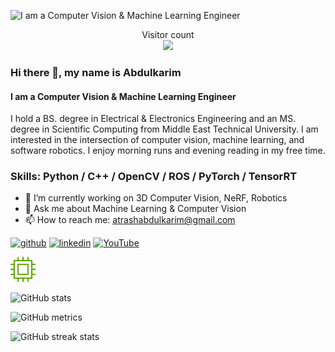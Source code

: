 ![I am a Computer Vision  & Machine Learning Engineer](https://miro.medium.com/v2/resize:fit:4000/1*bvnKtgVuSDNhig6F9iToRQ.jpeg)

<p align="center"> 
  Visitor count<br>
  <img src="https://profile-counter.glitch.me/random-guest/count.svg" />
</p>

### Hi there 👋, my name is Abdulkarim
#### I am a Computer Vision  & Machine Learning Engineer

I hold a BS. degree in Electrical & Electronics Engineering and an MS. degree in Scientific Computing from Middle East Technical University. I am interested in the intersection of computer vision, machine learning, and software robotics. I enjoy morning runs and evening reading in my free time.

### Skills: Python / C++ / OpenCV / ROS / PyTorch / TensorRT

- 🔭 I’m currently working on 3D Computer Vision, NeRF, Robotics 
- 💬 Ask me about Machine Learning & Computer Vision 
- 📫 How to reach me: atrashabdulkarim@gmail.com 


[<img src='https://cdn.jsdelivr.net/npm/simple-icons@3.0.1/icons/github.svg' alt='github' height='40'>](https://github.com/random-guest)  [<img src='https://cdn.jsdelivr.net/npm/simple-icons@3.0.1/icons/linkedin.svg' alt='linkedin' height='40'>](https://www.linkedin.com/in/abdulkarimatrash/)  [<img src='https://cdn.jsdelivr.net/npm/simple-icons@3.0.1/icons/youtube.svg' alt='YouTube' height='40'>](https://www.youtube.com/channel/UCiIDHkrjI8sqQsqAXH70AVw)  

<a href='https://docs.github.com/en/developers'><img src='https://raw.githubusercontent.com/acervenky/animated-github-badges/master/assets/devbadge.gif' width='40' height='40'></a> 

![GitHub stats](https://github-readme-stats.vercel.app/api?username=random-guest&show_icons=true)  

![GitHub metrics](https://metrics.lecoq.io/random-guest)  

![GitHub streak stats](https://streak-stats.demolab.com/?user=random-guest)  


